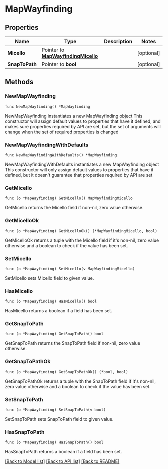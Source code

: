 # MapWayfinding

## Properties

Name | Type | Description | Notes
------------ | ------------- | ------------- | -------------
**Micello** | Pointer to [**MapWayfindingMicello**](MapWayfindingMicello.md) |  | [optional] 
**SnapToPath** | Pointer to **bool** |  | [optional] 

## Methods

### NewMapWayfinding

`func NewMapWayfinding() *MapWayfinding`

NewMapWayfinding instantiates a new MapWayfinding object
This constructor will assign default values to properties that have it defined,
and makes sure properties required by API are set, but the set of arguments
will change when the set of required properties is changed

### NewMapWayfindingWithDefaults

`func NewMapWayfindingWithDefaults() *MapWayfinding`

NewMapWayfindingWithDefaults instantiates a new MapWayfinding object
This constructor will only assign default values to properties that have it defined,
but it doesn't guarantee that properties required by API are set

### GetMicello

`func (o *MapWayfinding) GetMicello() MapWayfindingMicello`

GetMicello returns the Micello field if non-nil, zero value otherwise.

### GetMicelloOk

`func (o *MapWayfinding) GetMicelloOk() (*MapWayfindingMicello, bool)`

GetMicelloOk returns a tuple with the Micello field if it's non-nil, zero value otherwise
and a boolean to check if the value has been set.

### SetMicello

`func (o *MapWayfinding) SetMicello(v MapWayfindingMicello)`

SetMicello sets Micello field to given value.

### HasMicello

`func (o *MapWayfinding) HasMicello() bool`

HasMicello returns a boolean if a field has been set.

### GetSnapToPath

`func (o *MapWayfinding) GetSnapToPath() bool`

GetSnapToPath returns the SnapToPath field if non-nil, zero value otherwise.

### GetSnapToPathOk

`func (o *MapWayfinding) GetSnapToPathOk() (*bool, bool)`

GetSnapToPathOk returns a tuple with the SnapToPath field if it's non-nil, zero value otherwise
and a boolean to check if the value has been set.

### SetSnapToPath

`func (o *MapWayfinding) SetSnapToPath(v bool)`

SetSnapToPath sets SnapToPath field to given value.

### HasSnapToPath

`func (o *MapWayfinding) HasSnapToPath() bool`

HasSnapToPath returns a boolean if a field has been set.


[[Back to Model list]](../README.md#documentation-for-models) [[Back to API list]](../README.md#documentation-for-api-endpoints) [[Back to README]](../README.md)



